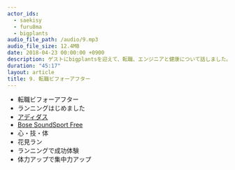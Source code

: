 ```yaml
---
actor_ids:
  - saekisy
  - furu8ma
  - bigplants
audio_file_path: /audio/9.mp3
audio_file_size: 12.4MB
date: 2018-04-23 00:00:00 +0900
description: ゲストにbigplantsを迎えて、転職、エンジニアと健康について話しました。
duration: "45:17"
layout: article
title: 9. 転職ビフォーアフター
---
```


- 転職ビフォーアフター
- ランニングはじめました
- [アディダス](https://shop.adidas.jp/)
- [Bose SoundSport Free](https://www.bose.co.jp/ja_jp/products/headphones/earphones/soundsport-free-wireless.html?mc=26_PS_WH_BO_00_GO_&gclid=CjwKCAjwwuvWBRBZEiwALXqjw5aJFPSR_BoZkpcqpapFUTsQWXma2nG0hj1oQ87Y4XY45Q4oKk91tRoC0QcQAvD_BwE&gclsrc=aw.ds)
- 心・技・体
- 花見ラン
- ランニングで成功体験
- 体力アップで集中力アップ






